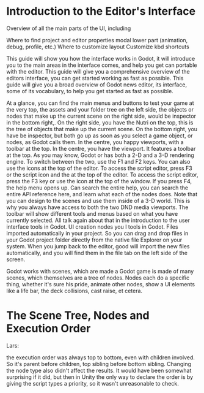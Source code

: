 # Introduction to the Editor's Interface

Overview of all the main parts of the UI, including

Where to find project and editor properties
modal lower part (animation, debug, profile, etc.)
Where to customize layout
Customize kbd shortcuts


This guide will show you how the interface works in Godot, it will introduce you to the main areas in the interface comes, and help you get can portable with the editor.
This guide will give you a comprehensive overview of the editors interface, you can get started working as fast as possible.
This guide will give you a broad overview of Godot news editor, its interface, some of its vocabulary, to help you get started as fast as possible.

At a glance, you can find the main menus and buttons to test your game at the very top, the assets and your folder tree on the left side, the objects or nodes that make up the current scene on the right side, would be inspector in the bottom right,. On the right side, you have the Nutri on the top, this is the tree of objects that make up the current scene. On the bottom right, you have be inspector, but both go up as soon as you select a game object, or nodes, as Godot calls them. In the centre, you happy viewports, with a toolbar at the top. In the centre, you have the viewport. It features a toolbar at the top. As you may know, Godot or has both a 2-D and a 3-D rendering engine. To switch between the two, use the F1 and F2 keys. You can also use the icons at the top of the editor.
To access the script editor, press F3 or the script icon and the at the top of the editor.
To access the script editor, press the F3 key or use the icon at the top of the window. If you press F4, the help menu opens up. Can search the entire help,
you can search the entire API reference here, and learn what each of the nodes does.
Note that you can design to the scenes and use them inside of a 3-D world. This is why you always have access to both the two DND media viewports.
The toolbar will show different tools and menus based on what you have currently selected. All talk again about that in the introduction to the user interface tools in Godot. UI creation nodes
you I tools in Godot.
Files imported automatically in your project. So you can drag and drop files in your Godot project folder directly from the native file Explorer on your system. When you jump back to the editor, good will import the new files automatically, and you will find them in the file tab on the left side of the screen.

Godot works with scenes, which are made
a Godot game is made of many scenes, which themselves are a tree of nodes. Nodes each do a specific thing, whether it's
sure his pride, animate other nodes, show a UI elements like a life bar, the deck collisions, cast raise, et cetera.

# The Scene Tree, Nodes and Execution Order

Lars:

the execution order was always top to bottom, even with children involved. So it's parent before children, top sibling before bottom sibling.
Changing the node type also didn't affect the results. It would have been somewhat surprising if it did, but then in Unity the only way to declare the order is by giving the script types a priority, so it wasn't unreasonable to check.
